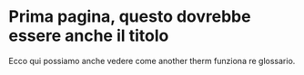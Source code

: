 # Prima pagina, questo dovrebbe essere anche il titolo

Ecco qui possiamo anche vedere  come another therm funziona re glossario.
